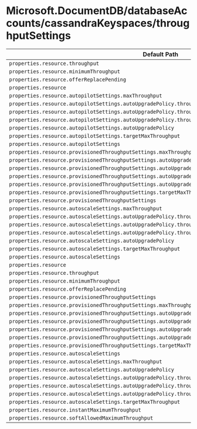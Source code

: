 # Microsoft.DocumentDB/databaseAccounts/cassandraKeyspaces/throughputSettings

| Default Path | Alias |
|---|---|
| `properties.resource.throughput` | `Microsoft.DocumentDB/databaseAccounts/cassandraKeyspaces/throughputSettings/default.resource.throughput` |
| `properties.resource.minimumThroughput` | `Microsoft.DocumentDB/databaseAccounts/cassandraKeyspaces/throughputSettings/default.resource.minimumThroughput` |
| `properties.resource.offerReplacePending` | `Microsoft.DocumentDB/databaseAccounts/cassandraKeyspaces/throughputSettings/default.resource.offerReplacePending` |
| `properties.resource` | `Microsoft.DocumentDB/databaseAccounts/cassandraKeyspaces/throughputSettings/default.resource` |
| `properties.resource.autopilotSettings.maxThroughput` | `Microsoft.DocumentDB/databaseAccounts/cassandraKeyspaces/throughputSettings/default.resource.autopilotSettings.maxThroughput` |
| `properties.resource.autopilotSettings.autoUpgradePolicy.throughputPolicy.isEnabled` | `Microsoft.DocumentDB/databaseAccounts/cassandraKeyspaces/throughputSettings/default.resource.autopilotSettings.autoUpgradePolicy.throughputPolicy.isEnabled` |
| `properties.resource.autopilotSettings.autoUpgradePolicy.throughputPolicy.incrementPercent` | `Microsoft.DocumentDB/databaseAccounts/cassandraKeyspaces/throughputSettings/default.resource.autopilotSettings.autoUpgradePolicy.throughputPolicy.incrementPercent` |
| `properties.resource.autopilotSettings.autoUpgradePolicy.throughputPolicy` | `Microsoft.DocumentDB/databaseAccounts/cassandraKeyspaces/throughputSettings/default.resource.autopilotSettings.autoUpgradePolicy.throughputPolicy` |
| `properties.resource.autopilotSettings.autoUpgradePolicy` | `Microsoft.DocumentDB/databaseAccounts/cassandraKeyspaces/throughputSettings/default.resource.autopilotSettings.autoUpgradePolicy` |
| `properties.resource.autopilotSettings.targetMaxThroughput` | `Microsoft.DocumentDB/databaseAccounts/cassandraKeyspaces/throughputSettings/default.resource.autopilotSettings.targetMaxThroughput` |
| `properties.resource.autopilotSettings` | `Microsoft.DocumentDB/databaseAccounts/cassandraKeyspaces/throughputSettings/default.resource.autopilotSettings` |
| `properties.resource.provisionedThroughputSettings.maxThroughput` | `Microsoft.DocumentDB/databaseAccounts/cassandraKeyspaces/throughputSettings/default.resource.provisionedThroughputSettings.maxThroughput` |
| `properties.resource.provisionedThroughputSettings.autoUpgradePolicy.throughputPolicy.isEnabled` | `Microsoft.DocumentDB/databaseAccounts/cassandraKeyspaces/throughputSettings/default.resource.provisionedThroughputSettings.autoUpgradePolicy.throughputPolicy.isEnabled` |
| `properties.resource.provisionedThroughputSettings.autoUpgradePolicy.throughputPolicy.incrementPercent` | `Microsoft.DocumentDB/databaseAccounts/cassandraKeyspaces/throughputSettings/default.resource.provisionedThroughputSettings.autoUpgradePolicy.throughputPolicy.incrementPercent` |
| `properties.resource.provisionedThroughputSettings.autoUpgradePolicy.throughputPolicy` | `Microsoft.DocumentDB/databaseAccounts/cassandraKeyspaces/throughputSettings/default.resource.provisionedThroughputSettings.autoUpgradePolicy.throughputPolicy` |
| `properties.resource.provisionedThroughputSettings.autoUpgradePolicy` | `Microsoft.DocumentDB/databaseAccounts/cassandraKeyspaces/throughputSettings/default.resource.provisionedThroughputSettings.autoUpgradePolicy` |
| `properties.resource.provisionedThroughputSettings.targetMaxThroughput` | `Microsoft.DocumentDB/databaseAccounts/cassandraKeyspaces/throughputSettings/default.resource.provisionedThroughputSettings.targetMaxThroughput` |
| `properties.resource.provisionedThroughputSettings` | `Microsoft.DocumentDB/databaseAccounts/cassandraKeyspaces/throughputSettings/default.resource.provisionedThroughputSettings` |
| `properties.resource.autoscaleSettings.maxThroughput` | `Microsoft.DocumentDB/databaseAccounts/cassandraKeyspaces/throughputSettings/default.resource.autoscaleSettings.maxThroughput` |
| `properties.resource.autoscaleSettings.autoUpgradePolicy.throughputPolicy.isEnabled` | `Microsoft.DocumentDB/databaseAccounts/cassandraKeyspaces/throughputSettings/default.resource.autoscaleSettings.autoUpgradePolicy.throughputPolicy.isEnabled` |
| `properties.resource.autoscaleSettings.autoUpgradePolicy.throughputPolicy.incrementPercent` | `Microsoft.DocumentDB/databaseAccounts/cassandraKeyspaces/throughputSettings/default.resource.autoscaleSettings.autoUpgradePolicy.throughputPolicy.incrementPercent` |
| `properties.resource.autoscaleSettings.autoUpgradePolicy.throughputPolicy` | `Microsoft.DocumentDB/databaseAccounts/cassandraKeyspaces/throughputSettings/default.resource.autoscaleSettings.autoUpgradePolicy.throughputPolicy` |
| `properties.resource.autoscaleSettings.autoUpgradePolicy` | `Microsoft.DocumentDB/databaseAccounts/cassandraKeyspaces/throughputSettings/default.resource.autoscaleSettings.autoUpgradePolicy` |
| `properties.resource.autoscaleSettings.targetMaxThroughput` | `Microsoft.DocumentDB/databaseAccounts/cassandraKeyspaces/throughputSettings/default.resource.autoscaleSettings.targetMaxThroughput` |
| `properties.resource.autoscaleSettings` | `Microsoft.DocumentDB/databaseAccounts/cassandraKeyspaces/throughputSettings/default.resource.autoscaleSettings` |
| `properties.resource` | `Microsoft.DocumentDB/databaseAccounts/cassandraKeyspaces/throughputSettings/resource` |
| `properties.resource.throughput` | `Microsoft.DocumentDB/databaseAccounts/cassandraKeyspaces/throughputSettings/resource.throughput` |
| `properties.resource.minimumThroughput` | `Microsoft.DocumentDB/databaseAccounts/cassandraKeyspaces/throughputSettings/resource.minimumThroughput` |
| `properties.resource.offerReplacePending` | `Microsoft.DocumentDB/databaseAccounts/cassandraKeyspaces/throughputSettings/resource.offerReplacePending` |
| `properties.resource.provisionedThroughputSettings` | `Microsoft.DocumentDB/databaseAccounts/cassandraKeyspaces/throughputSettings/resource.provisionedThroughputSettings` |
| `properties.resource.provisionedThroughputSettings.maxThroughput` | `Microsoft.DocumentDB/databaseAccounts/cassandraKeyspaces/throughputSettings/resource.provisionedThroughputSettings.maxThroughput` |
| `properties.resource.provisionedThroughputSettings.autoUpgradePolicy` | `Microsoft.DocumentDB/databaseAccounts/cassandraKeyspaces/throughputSettings/resource.provisionedThroughputSettings.autoUpgradePolicy` |
| `properties.resource.provisionedThroughputSettings.autoUpgradePolicy.throughputPolicy` | `Microsoft.DocumentDB/databaseAccounts/cassandraKeyspaces/throughputSettings/resource.provisionedThroughputSettings.autoUpgradePolicy.throughputPolicy` |
| `properties.resource.provisionedThroughputSettings.autoUpgradePolicy.throughputPolicy.isEnabled` | `Microsoft.DocumentDB/databaseAccounts/cassandraKeyspaces/throughputSettings/resource.provisionedThroughputSettings.autoUpgradePolicy.throughputPolicy.isEnabled` |
| `properties.resource.provisionedThroughputSettings.autoUpgradePolicy.throughputPolicy.incrementPercent` | `Microsoft.DocumentDB/databaseAccounts/cassandraKeyspaces/throughputSettings/resource.provisionedThroughputSettings.autoUpgradePolicy.throughputPolicy.incrementPercent` |
| `properties.resource.provisionedThroughputSettings.targetMaxThroughput` | `Microsoft.DocumentDB/databaseAccounts/cassandraKeyspaces/throughputSettings/resource.provisionedThroughputSettings.targetMaxThroughput` |
| `properties.resource.autoscaleSettings` | `Microsoft.DocumentDB/databaseAccounts/cassandraKeyspaces/throughputSettings/resource.autoscaleSettings` |
| `properties.resource.autoscaleSettings.maxThroughput` | `Microsoft.DocumentDB/databaseAccounts/cassandraKeyspaces/throughputSettings/resource.autoscaleSettings.maxThroughput` |
| `properties.resource.autoscaleSettings.autoUpgradePolicy` | `Microsoft.DocumentDB/databaseAccounts/cassandraKeyspaces/throughputSettings/resource.autoscaleSettings.autoUpgradePolicy` |
| `properties.resource.autoscaleSettings.autoUpgradePolicy.throughputPolicy` | `Microsoft.DocumentDB/databaseAccounts/cassandraKeyspaces/throughputSettings/resource.autoscaleSettings.autoUpgradePolicy.throughputPolicy` |
| `properties.resource.autoscaleSettings.autoUpgradePolicy.throughputPolicy.isEnabled` | `Microsoft.DocumentDB/databaseAccounts/cassandraKeyspaces/throughputSettings/resource.autoscaleSettings.autoUpgradePolicy.throughputPolicy.isEnabled` |
| `properties.resource.autoscaleSettings.autoUpgradePolicy.throughputPolicy.incrementPercent` | `Microsoft.DocumentDB/databaseAccounts/cassandraKeyspaces/throughputSettings/resource.autoscaleSettings.autoUpgradePolicy.throughputPolicy.incrementPercent` |
| `properties.resource.autoscaleSettings.targetMaxThroughput` | `Microsoft.DocumentDB/databaseAccounts/cassandraKeyspaces/throughputSettings/resource.autoscaleSettings.targetMaxThroughput` |
| `properties.resource.instantMaximumThroughput` | `Microsoft.DocumentDB/databaseAccounts/cassandraKeyspaces/throughputSettings/resource.instantMaximumThroughput` |
| `properties.resource.softAllowedMaximumThroughput` | `Microsoft.DocumentDB/databaseAccounts/cassandraKeyspaces/throughputSettings/resource.softAllowedMaximumThroughput` |

